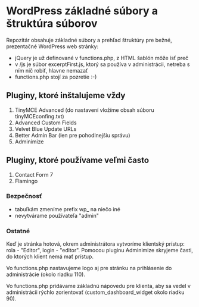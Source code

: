 # WordPress základné súbory a štruktúra súborov
Repozitár obsahuje základné súbory a prehľad štruktúry pre bežné, prezentačné WordPress web stránky:
- jQuery je už definované v functions.php, z HTML šablón môže ísť preč
- v /js je súbor excerptFirst.js, ktorý sa používa v administrácii, netreba s ním nič robiť, hlavne nemazať
- functions.php stojí za pozretie :-)

## Pluginy, ktoré inštalujeme vždy
1. TinyMCE Advanced (do nastavení vložíme obsah súboru tinyMCEconfing.txt)
2. Advanced Custom Fields
3. Velvet Blue Update URLs
4. Better Admin Bar (len pre pohodlnejšiu správu)
5. Adminimize

## Pluginy, ktoré používame veľmi často
1. Contact Form 7
2. Flamingo

### Bezpečnosť
- tabuľkám zmeníme prefix wp_ na niečo iné
- nevytvárame používateľa "admin"

### Ostatné
Keď je stránka hotová, okrem administrátora vytvoríme klientský prístup: rola - "Editor", login - "editor". Pomocou pluginu Adminimize skryjeme časti, do ktorých klient nemá mať prístup.

Vo functions.php nastavujeme logo aj pre stránku na prihlásenie do administrácie (okolo riadku 110).

Vo functions.php pridávame základnú nápovedu pre klienta, aby sa vedel v administrácii rýchlo  zorientovať (custom_dashboard_widget okolo riadku 90).

